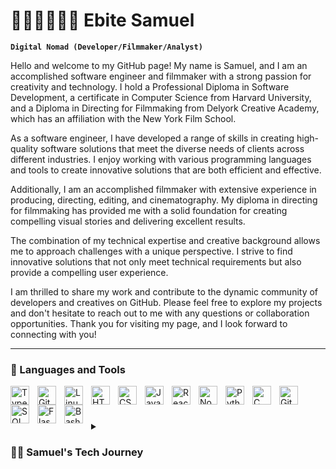 # 🎥👨🏽‍💻🏄🏽 Ebite Samuel

**`Digital Nomad (Developer/Filmmaker/Analyst)`**

Hello and welcome to my GitHub page! My name is Samuel, and I am an accomplished software engineer and filmmaker with a strong passion for creativity and technology. I hold a Professional Diploma in Software Development, a certificate in Computer Science from Harvard University, and a Diploma in Directing for Filmmaking from Delyork Creative Academy, which has an affiliation with the New York Film School.

As a software engineer, I have developed a range of skills in creating high-quality software solutions that meet the diverse needs of clients across different industries. I enjoy working with various programming languages and tools to create innovative solutions that are both efficient and effective.

Additionally, I am an accomplished filmmaker with extensive experience in producing, directing, editing, and cinematography. My diploma in directing for filmmaking has provided me with a solid foundation for creating compelling visual stories and delivering excellent results.

The combination of my technical expertise and creative background allows me to approach challenges with a unique perspective. I strive to find innovative solutions that not only meet technical requirements but also provide a compelling user experience.

I am thrilled to share my work and contribute to the dynamic community of developers and creatives on GitHub. Please feel free to explore my projects and don't hesitate to reach out to me with any questions or collaboration opportunities. Thank you for visiting my page, and I look forward to connecting with you!

---

### 🧰 Languages and Tools

<img align="left" alt="TypeScript" width="30px" style="padding-right:10px;" src="https://cdn.jsdelivr.net/gh/devicons/devicon/icons/typescript/typescript-plain.svg" />
<img align="left" alt="Git" width="30px" style="padding-right:10px;" src="https://cdn.jsdelivr.net/gh/devicons/devicon/icons/git/git-original.svg" />
<img align="left" alt="Linux" width="30px" style="padding-right:10px;" src="https://cdn.jsdelivr.net/gh/devicons/devicon/icons/linux/linux-original.svg" />
<img align="left" alt="HTML" width="30px" style="padding-right:10px;" src="https://cdn.jsdelivr.net/gh/devicons/devicon/icons/html5/html5-plain.svg" />
<img align="left" alt="CSS" width="30px" style="padding-right:10px;" src="https://cdn.jsdelivr.net/gh/devicons/devicon/icons/css3/css3-plain.svg" />
<img align="left" alt="JavaScript" width="30px" style="padding-right:10px;" src="https://cdn.jsdelivr.net/gh/devicons/devicon/icons/javascript/javascript-plain.svg" />
<img align="left" alt="React" width="30px" style="padding-right:10px;" src="https://cdn.jsdelivr.net/gh/devicons/devicon/icons/react/react-original.svg" />
<img align="left" alt="NodeJS" width="30px" style="padding-right:10px;" src="https://cdn.jsdelivr.net/gh/devicons/devicon/icons/nodejs/nodejs-original.svg" />
<img align="left" alt="Python" width="30px" style="padding-right:10px;" src="https://cdn.jsdelivr.net/gh/devicons/devicon/icons/python/python-plain.svg" />
<img align="left" alt="C" width="30px" style="padding-right:10px;" src="https://cdn.jsdelivr.net/gh/devicons/devicon/icons/c/c-original.svg" />
<img align="left" alt="GitHub" width="30px" style="padding-right:10px;" src="https://cdn.jsdelivr.net/gh/devicons/devicon/icons/github/github-original.svg" />
<img align="left" alt="SQL" width="30px" style="padding-right:10px;" src="https://cdn.jsdelivr.net/gh/devicons/devicon/icons/mysql/mysql-original.svg" />
<img align="left" alt="Flask" width="30px" style="padding-right:10px;" src="https://cdn.jsdelivr.net/gh/devicons/devicon/icons/flask/flask-original.svg" />
<img align="left" alt="Bash" width="30px" style="padding-right:10px;" src="https://cdn.jsdelivr.net/gh/devicons/devicon/icons/bash/bash-original.svg" />
<br />

#

#

<details>
 <summary><h3>👨‍💻 Samuel's Tech Journey</h3></summary>
   My journey started as a wedding filmmaker, where I learned how to tell compelling visual stories. However, I wanted to explore my passion for technology and creativity further, so I enrolled in a national institution for information and technology to study software development. There, I learned how to use tools like SQL, Python, JavaScript, HTML, CSS, and various frameworks to create innovative software solutions.

After completing my studies, I progressed into making commercials and festival promotional content, applying my newfound software development skills to create engaging visuals that conveyed a message effectively. Along the way, I earned a Professional Diploma in Directing for Filmmaking from Delyork Creative Academy, and my films received critical acclaim at several film festivals.

Driven by my passion for technology, I continued my education by getting certified from Harvard in Computer Science (CS50). Now, I aim to create value by combining my expertise in software development and filmmaking to develop innovative solutions that are both user-friendly and technologically advanced.

Through my GitHub projects, I hope to showcase my skills and contribute to the vibrant community of developers and creatives. Whether it's collaborating on exciting new projects or helping others achieve their goals, I look forward to sharing my journey and making a positive impact.

[website]: 
[youtube]: 
